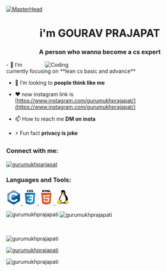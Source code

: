 [![MasterHead](https://user-images.githubusercontent.com/117162170/229603151-023a917d-2dee-4d76-98a3-b80be7fc658a.gif)]()
<h1 align="center">i'm GOURAV PRAJAPAT</h1>
<h3 align="center">A person who wanna become a cs expert</h3>
<img align="right" alt="Coding" width="400" src="https://pro2-bar-s3-cdn-cf.myportfolio.com/93bea8ef802a988ed8ab44889dc82b83/13d79c62-bf64-42a5-b1e0-3bba1acf8f9b_rw_1200.gif?h=eec2d9f16781bc52a9dd1a85db0c57ec">
- 🔭 I’m currently focusing on **lean cs basic and advance**

- 👯 I’m looking to **people think like me**

- ❤️ now instagram link is [https://www.instagram.com/gurumukhprajapat/](https://www.instagram.com/gurumukhprajapat/)

- 📫 How to reach me **DM on insta**

- ⚡ Fun fact **privacy is joke**

<h3 align="left">Connect with me:</h3>
<p align="left">
<a href="https://instagram.com/gurumukhparjapat" target="blank"><img align="center" src="https://raw.githubusercontent.com/rahuldkjain/github-profile-readme-generator/master/src/images/icons/Social/instagram.svg" alt="gurumukhparjapat" height="30" width="40" /></a>
</p>

<h3 align="left">Languages and Tools:</h3>
<p align="left"> <a href="https://www.cprogramming.com/" target="_blank" rel="noreferrer"> <img src="https://raw.githubusercontent.com/devicons/devicon/master/icons/c/c-original.svg" alt="c" width="40" height="40"/> </a> <a href="https://www.w3schools.com/css/" target="_blank" rel="noreferrer"> <img src="https://raw.githubusercontent.com/devicons/devicon/master/icons/css3/css3-original-wordmark.svg" alt="css3" width="40" height="40"/> </a> <a href="https://www.w3.org/html/" target="_blank" rel="noreferrer">
<img src="https://raw.githubusercontent.com/devicons/devicon/master/icons/html5/html5-original-wordmark.svg" alt="html5" width="40" height="40"/> </a> <a href="https://www.linux.org/" target="_blank" rel="noreferrer"> <img src="https://raw.githubusercontent.com/devicons/devicon/master/icons/linux/linux-original.svg" alt="linux" width="40" height="40"/> </a> </p>

<p><img align="left" src="https://github-readme-stats.vercel.app/api/top-langs?username=gurumukhprajapati&show_icons=true&locale=en&layout=compact" alt="gurumukhprajapati" /></p>

<p>&nbsp;<img align="center" src="https://github-readme-stats.vercel.app/api?username=gurumukhprajapati&show_icons=true&locale=en" alt="gurumukhprajapati" /></p>
<br>
<p><img align="center" src="https://github-readme-streak-stats.herokuapp.com/?user=gurumukhprajapati&" alt="gurumukhprajapati" /></p>

<p align="left"> <a href="https://github.com/ryo-ma/github-profile-trophy"><img src="https://github-profile-trophy.vercel.app/?username=gurumukhprajapati" alt="gurumukhprajapati" /></a> </p>
<p align="left"> <img src="https://komarev.com/ghpvc/?username=gurumukhprajapati&label=Profile%20views&color=0e75b6&style=flat" alt="gurumukhprajapati" /> </p>
